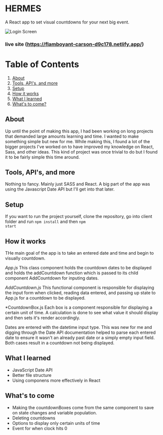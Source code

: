 
# HERMES
A React app to set visual countdowns for your next big event.

 ![Login Screen](/client/src/images/screenshot.png)

### live site (https://flamboyant-carson-d9c178.netlify.app/)

# Table of Contents
1. [About](#whatitdoes)
2. [Tools, API's, and more](#tools)
3. [Setup](#setup)
4. [How it works](#howit)
5. [What I learned](#learned)
6. [What's to come?](#whattocome)

## About <a name="whatitdoes"></a>
Up until the point of making this app, I had been working on long projects that demanded large amounts learning and time. I wanted to make something simple but new for me.
While making this, I found a lot of the bigger projects I've worked on to have improved my knowledge on React, Sass, and other ideas. This kind of project was once trivial to do
but I found it to be fairly simple this time around.

## Tools, API's, and more <a name="tools"></a>
Nothing to fancy. Mainly just SASS and React. A big part of the app was using the Javascript Date API but I'll get into that later.

## Setup <a name="setup"></a>
If you want to run the project yourself, clone the repository, go into client folder and run 
<code>npm install</code> and then <code>npm start</code>


## How it works <a name="howit"></a>
THe main goal of the app is to take an entered date and time and begin to visually countdown. 

*App.js*
This class component holds the countdown dates to be displayed and holds the addCountdown function which is passed to its child component AddCountdown for inputing dates.

*AddCountdown.js*
This functional component is responsible for displaying the input form when clicked, reading data entered, and passing up state to App.js for a countdown to be displayed.

*CountdownBox.js
Each box is a component responsible for displaying a certain unit of time. A calculation is done to see what value it should display and then sets it's render accordingly.

Dates are entered with the datetime input type. This was new for me and digging through the Date API documentation helped to parse each entered date to ensure it wasn't an
already past date or a simply empty input field. Both cases result in a countdown not being displayed.

## What I learned <a name="learned"></a>
- JavaScript Date API
- Better file structure
- Using componens more effectively in React

## What's to come <a name="whattocome"></a>
- Making the countdownBoxes come from the same component to save on state changes and variable population.
- Deleting countdowns
- Options to display only certain units of time
- Event for when clock hits 0
